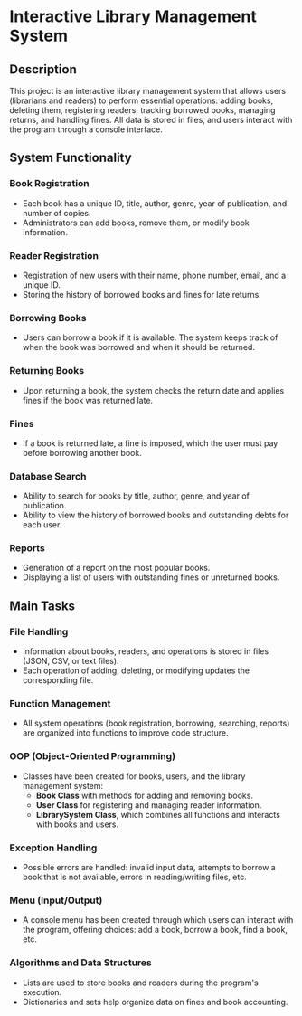 # Interactive Library Management System

## Description

This project is an interactive library management system that allows users (librarians and readers) to perform essential operations: adding books, deleting them, registering readers, tracking borrowed books, managing returns, and handling fines. All data is stored in files, and users interact with the program through a console interface.

## System Functionality

### Book Registration
- Each book has a unique ID, title, author, genre, year of publication, and number of copies.
- Administrators can add books, remove them, or modify book information.

### Reader Registration
- Registration of new users with their name, phone number, email, and a unique ID.
- Storing the history of borrowed books and fines for late returns.

### Borrowing Books
- Users can borrow a book if it is available. The system keeps track of when the book was borrowed and when it should be returned.

### Returning Books
- Upon returning a book, the system checks the return date and applies fines if the book was returned late.

### Fines
- If a book is returned late, a fine is imposed, which the user must pay before borrowing another book.

### Database Search
- Ability to search for books by title, author, genre, and year of publication.
- Ability to view the history of borrowed books and outstanding debts for each user.

### Reports
- Generation of a report on the most popular books.
- Displaying a list of users with outstanding fines or unreturned books.

## Main Tasks

### File Handling
- Information about books, readers, and operations is stored in files (JSON, CSV, or text files).
- Each operation of adding, deleting, or modifying updates the corresponding file.

### Function Management
- All system operations (book registration, borrowing, searching, reports) are organized into functions to improve code structure.

### OOP (Object-Oriented Programming)
- Classes have been created for books, users, and the library management system:
  - **Book Class** with methods for adding and removing books.
  - **User Class** for registering and managing reader information.
  - **LibrarySystem Class**, which combines all functions and interacts with books and users.

### Exception Handling
- Possible errors are handled: invalid input data, attempts to borrow a book that is not available, errors in reading/writing files, etc.

### Menu (Input/Output)
- A console menu has been created through which users can interact with the program, offering choices: add a book, borrow a book, find a book, etc.

### Algorithms and Data Structures
- Lists are used to store books and readers during the program's execution.
- Dictionaries and sets help organize data on fines and book accounting.
